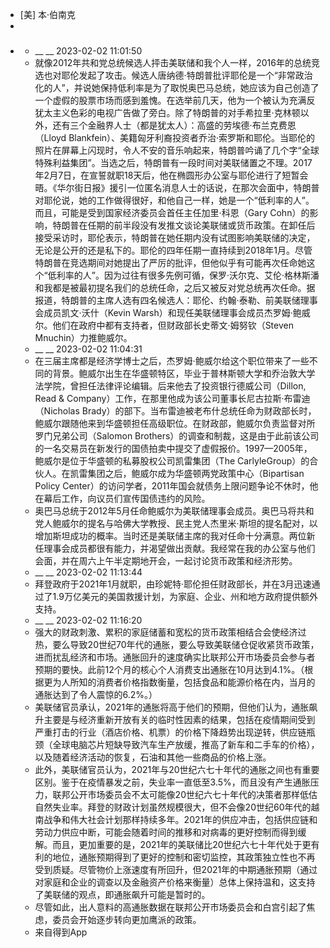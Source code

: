 - [美] 本·伯南克
- 
- ### 
    - __ __ 2023-02-02 11:01:50
    - 就像2012年共和党总统候选人抨击美联储和我个人一样，2016年的总统竞选也对耶伦发起了攻击。候选人唐纳德·特朗普批评耶伦是一个“非常政治化的人”，并说她保持低利率是为了取悦奥巴马总统，她应该为自己创造了一个虚假的股票市场而感到羞愧。在选举前几天，他为一个被认为充满反犹太主义色彩的电视广告做了旁白。除了特朗普的对手希拉里·克林顿以外，还有三个金融界人士（都是犹太人）：高盛的劳埃德·布兰克费恩（Lloyd Blankfein）、美籍匈牙利裔投资者乔治·索罗斯和耶伦。当耶伦的照片在屏幕上闪现时，令人不安的音乐响起来，特朗普吟诵了几个字“全球特殊利益集团”。当选之后，特朗普有一段时间对美联储置之不理。2017年2月7日，在宣誓就职18天后，他在椭圆形办公室与耶伦进行了短暂会晤。《华尔街日报》援引一位匿名消息人士的话说，在那次会面中，特朗普对耶伦说，她的工作做得很好，和他自己一样，她是一个“低利率的人”。而且，可能是受到国家经济委员会首任主任加里·科恩（Gary Cohn）的影响，特朗普在任期的前半段没有发推文谈论美联储或货币政策。在卸任后接受采访时，耶伦表示，特朗普在她任期内没有试图影响美联储的决定，无论是公开的还是私下的。耶伦的四年任期一直持续到2018年1月。尽管特朗普在竞选期间对她提出了严厉的批评，但他似乎有可能再次任命她这个“低利率的人”。因为过往有很多先例可循，保罗·沃尔克、艾伦·格林斯潘和我都是被最初提名我们的总统任命，之后又被反对党总统再次任命。据报道，特朗普的主席人选有四名候选人：耶伦、约翰·泰勒、前美联储理事会成员凯文·沃什（Kevin Warsh）和现任美联储理事会成员杰罗姆·鲍威尔。他们在政府中都有支持者，但财政部长史蒂文·姆努钦（Steven Mnuchin）力推鲍威尔。
    - __ __ 2023-02-02 11:04:31
    - 在三届主席都是经济学博士之后，杰罗姆·鲍威尔给这个职位带来了一些不同的背景。鲍威尔出生在华盛顿特区，毕业于普林斯顿大学和乔治敦大学法学院，曾担任法律评论编辑。后来他去了投资银行德威公司（Dillon, Read & Company）工作，在那里他成为该公司董事长尼古拉斯·布雷迪（Nicholas Brady）的部下。当布雷迪被老布什总统任命为财政部长时，鲍威尔跟随他来到华盛顿担任高级职位。在财政部，鲍威尔负责监督对所罗门兄弟公司（Salomon Brothers）的调查和制裁，这是由于此前该公司的一名交易员在新发行的国债拍卖中提交了虚假报价。1997—2005年，鲍威尔是位于华盛顿的私募股权公司凯雷集团（The CarlyleGroup）的合伙人。在凯雷集团之后，鲍威尔成为华盛顿两党政策中心（Bipartisan Policy Center）的访问学者，2011年国会就债务上限问题争论不休时，他在幕后工作，向议员们宣传国债违约的风险。
    - 奥巴马总统于2012年5月任命鲍威尔为美联储理事会成员。奥巴马将共和党人鲍威尔的提名与哈佛大学教授、民主党人杰里米·斯坦的提名配对，以增加斯坦成功的概率。当时还是美联储主席的我对任命十分满意。两位新任理事会成员都很有能力，并渴望做出贡献。我经常在我的办公室与他们会面，并在周六上午半定期地开会，一起讨论货币政策和经济形势。
    - __ __ 2023-02-02 11:13:44
    - 拜登政府于2021年1月就职，由珍妮特·耶伦担任财政部长，并在3月迅速通过了1.9万亿美元的美国救援计划，为家庭、企业、州和地方政府提供额外支持。
    - __ __ 2023-02-02 11:16:20
    - 强大的财政刺激、累积的家庭储蓄和宽松的货币政策相结合会使经济过热，要么导致20世纪70年代的通胀，要么导致美联储仓促收紧货币政策，进而扰乱经济和市场。通胀回升的速度确实比联邦公开市场委员会参与者预期的要快。此前12个月的核心个人消费支出通胀在10月达到4.1%。（根据更为人所知的消费者价格指数衡量，包括食品和能源价格在内，当月的通胀达到了令人震惊的6.2%。）
    - 美联储官员承认，2021年的通胀将高于他们的预期，但他们认为，通胀飙升主要是与经济重新开放有关的临时性因素的结果，包括在疫情期间受到严重打击的行业（酒店价格、机票）的价格下降趋势出现逆转，供应链瓶颈（全球电脑芯片短缺导致汽车生产放缓，推高了新车和二手车的价格），以及随着经济活动的恢复，石油和其他一些商品的价格上涨。
    - 此外，美联储官员认为，2021年与20世纪六七十年代的通胀之间也有重要区别。鉴于在疫情暴发之前，失业率一直低至3.5%，而且没有产生通胀压力，联邦公开市场委员会不太可能像20世纪六七十年代的决策者那样低估自然失业率。拜登的财政计划虽然规模很大，但不会像20世纪60年代的越南战争和伟大社会计划那样持续多年。2021年的供应冲击，包括供应链和劳动力供应中断，可能会随着时间的推移和对病毒的更好控制而得到缓解。而且，更加重要的是，2021年的美联储比20世纪六七十年代处于更有利的地位，通胀预期得到了更好的控制和密切监控，其政策独立性也不再受到质疑。尽管物价上涨速度有所回升，但2021年的中期通胀预期（通过对家庭和企业的调查以及金融资产价格来衡量）总体上保持温和，这支持了美联储的观点，即通胀飙升可能是暂时的。
    - 尽管如此，出人意料的高通胀数据在联邦公开市场委员会和白宫引起了焦虑，委员会开始逐步转向更加鹰派的政策。
    - 来自得到App
